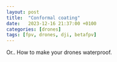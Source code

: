 ```yaml
---
layout: post
title:  "Conformal coating"
date:   2023-12-16 21:37:00 +0100
categories: [drones]
tags: [fpv, drones, dji, betafpv]
---
```

Or.. How to make your drones waterproof.
